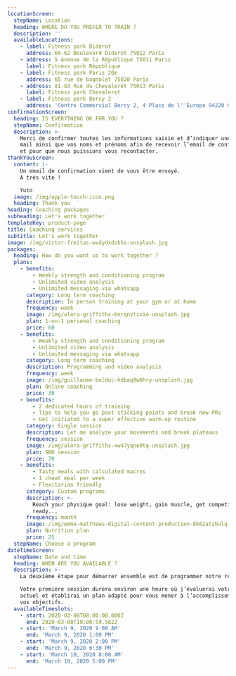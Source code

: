 ```yaml
---
locationScreen:
  stepName: Location
  heading: WHERE DO YOU PREFER TO TRAIN ?
  description: ''
  availableLocations:
    - label: Fitness park Diderot
      address: 60-62 Boulevard Diderot 75012 Paris
    - address: 5 Avenue de la République 75011 Paris
      label: Fitness park République
    - label: Fitness park Paris 20e
      address: 65 rue de bagnolet 75020 Paris
    - address: 81-83 Rue du Chevaleret 75013 Paris
      label: Fitness park Chevaleret
    - label: Fitness park Bercy 2
      address: 'Centre Commercial Bercy 2, 4 Place de l''Europe 94220 Charenton-le-Pont'
confirmationScreen:
  heading: IS EVERYTHING OK FOR YOU ?
  stepName: Confirmation
  description: >-
    Merci de confirmer toutes les informations saisie et d’indiquer une adresse
    mail ainsi que vos noms et prénoms afin de recevoir l’email de confirmation
    et pour que nous puissions vous recontacter.
thankYouScreen:
  content: |-
    Un email de confirmation vient de vous être envoyé.
    A très vite !

    Yuto
  image: /img/apple-touch-icon.png
  heading: Thank you
heading: Coaching packages
subheading: Let's work together
templateKey: product-page
title: Coaching services
subtitle: Let's work together
image: /img/victor-freitas-wvdydxdzkhs-unsplash.jpg
packages:
  heading: How do you want us to work together ?
  plans:
    - benefits:
        - Weekly strength and conditioning program
        - Unlimited video analysis
        - Unlimited messaging via whatsapp
      category: Long term coaching
      description: In person training at your gym or at home
      frequency: week
      image: /img/alora-griffiths-bnrqnvtzxio-unsplash.jpg
      plan: 1-on-1 personal coaching
      price: 60
    - benefits:
        - Weekly strength and conditioning program
        - Unlimited video analysis
        - Unlimited messaging via whatsapp
      category: Long term coaching
      description: Programming and video analysis
      frequency: week
      image: /img/guillaume-bolduc-hdbaq9w0hry-unsplash.jpg
      plan: Online coaching
      price: 30
    - benefits:
        - 2 dedicated hours of training
        - Tips to help you go past sticking points and break new PRs
        - Get initiated to a super effective warm-up routine
      category: Single session
      description: Let me analyze your movements and break plateaus
      frequency: session
      image: /img/alora-griffiths-xw47yqne0tq-unsplash.jpg
      plan: SBD session
      price: 70
    - benefits:
        - Tasty meals with calculated macros
        - 1 cheat meal per week
        - Flexitarian friendly
      category: Custom programs
      description: >-
        Reach your physique goal: lose weight, gain muscle, get competition
        ready...
      frequency: month
      image: /img/emma-matthews-digital-content-production-8k62atzbulq-unsplash.jpg
      plan: Nutrition plan
      price: 25
  stepName: Choose a program
dateTimeScreen:
  stepName: Date and time
  heading: WHEN ARE YOU AVAILABLE ?
  description: >-
    La deuxième étape pour démarrer ensemble est de programmer notre rencontre.

    Votre première session durera environ une heure où j’évaluerai votre niveau
    actuel et établirai un plan adapté pour vous mener à l’accomplissement de
    vos objectifs.
  availableTimeslots:
    - start: 2020-03-08T08:00:00.000Z
      end: 2020-03-08T19:00:59.582Z
    - start: 'March 9, 2020 9:00 AM'
      end: 'March 9, 2020 1:00 PM'
    - start: 'March 9, 2020 2:00 PM'
      end: 'March 9, 2020 6:30 PM'
    - start: 'March 10, 2020 8:00 AM'
      end: 'March 10, 2020 5:00 PM'
---
```

